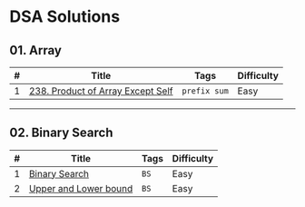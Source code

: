 # DSA Solutions

## 01. Array
| # | Title | Tags    | Difficulty |
|---| ----- | -------- | ---------- |
|1|[238. Product of Array Except Self](https://leetcode.com/problems/product-of-array-except-self/description/?envType=problem-list-v2&envId=prefix-sum)| `prefix sum`| Easy

---
## 02. Binary Search
| # | Title | Tags    | Difficulty |
|---| ----- | -------- | ---------- |
|1|[Binary Search](https://leetcode.com/problems/binary-search/description/)| `BS`| Easy
|2|[Upper and Lower bound](./BinarySearch/BsOn1D/LowerUpperBound/LowerUpperBound.java)| `BS`| Easy